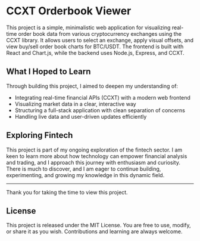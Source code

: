 # CCXT Orderbook Viewer

This project is a simple, minimalistic web application for visualizing real-time order book data from various cryptocurrency exchanges using the CCXT library. It allows users to select an exchange, apply visual offsets, and view buy/sell order book charts for BTC/USDT. The frontend is built with React and Chart.js, while the backend uses Node.js, Express, and CCXT.

## What I Hoped to Learn

Through building this project, I aimed to deepen my understanding of:
- Integrating real-time financial APIs (CCXT) with a modern web frontend
- Visualizing market data in a clear, interactive way
- Structuring a full-stack application with clean separation of concerns
- Handling live data and user-driven updates efficiently

## Exploring Fintech

This project is part of my ongoing exploration of the fintech sector. I am keen to learn more about how technology can empower financial analysis and trading, and I approach this journey with enthusiasm and curiosity. There is much to discover, and I am eager to continue building, experimenting, and growing my knowledge in this dynamic field.

---

Thank you for taking the time to view this project. 

## License

This project is released under the MIT License. You are free to use, modify, or share it as you wish. Contributions and learning are always welcome. 